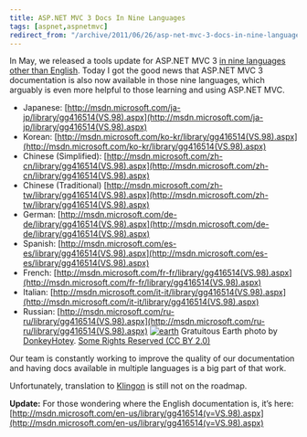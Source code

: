 ```yaml
---
title: ASP.NET MVC 3 Docs In Nine Languages
tags: [aspnet,aspnetmvc]
redirect_from: "/archive/2011/06/26/asp-net-mvc-3-docs-in-nine-languages.aspx/"
---
```


In May, we released a tools update for ASP.NET MVC 3 [in nine languages
other than
English](https://haacked.com/archive/2011/05/10/localized-releases-of-asp-net-mvc-3-tools-update.aspx "ASP.NET MVC 3 Tools Update Loc").
Today I got the good news that ASP.NET MVC 3 documentation is also now
available in those nine languages, which arguably is even more helpful
to those learning and using ASP.NET MVC.

-   Japanese:
    [http://msdn.microsoft.com/ja-jp/library/gg416514(VS.98).aspx](http://msdn.microsoft.com/ja-jp/library/gg416514(VS.98).aspx)
-   Korean:
    [http://msdn.microsoft.com/ko-kr/library/gg416514(VS.98).aspx](http://msdn.microsoft.com/ko-kr/library/gg416514(VS.98).aspx)
-   Chinese (Simplified):
    [http://msdn.microsoft.com/zh-cn/library/gg416514(VS.98).aspx](http://msdn.microsoft.com/zh-cn/library/gg416514(VS.98).aspx)
-   Chinese (Traditional)
    [http://msdn.microsoft.com/zh-tw/library/gg416514(VS.98).aspx](http://msdn.microsoft.com/zh-tw/library/gg416514(VS.98).aspx)
-   German:
    [http://msdn.microsoft.com/de-de/library/gg416514(VS.98).aspx](http://msdn.microsoft.com/de-de/library/gg416514(VS.98).aspx)
-   Spanish:
    [http://msdn.microsoft.com/es-es/library/gg416514(VS.98).aspx](http://msdn.microsoft.com/es-es/library/gg416514(VS.98).aspx)
-   French:
    [http://msdn.microsoft.com/fr-fr/library/gg416514(VS.98).aspx](http://msdn.microsoft.com/fr-fr/library/gg416514(VS.98).aspx)
-   Italian:
    [http://msdn.microsoft.com/it-it/library/gg416514(VS.98).aspx](http://msdn.microsoft.com/it-it/library/gg416514(VS.98).aspx)
-   Russian:
    [http://msdn.microsoft.com/ru-ru/library/gg416514(VS.98).aspx](http://msdn.microsoft.com/ru-ru/library/gg416514(VS.98).aspx)
    [![earth](https://haacked.com/assets/images/haacked_com/WindowsLiveWriter/c8a02f8f123e_941C/earth_3.jpg "earth")](http://www.flickr.com/photos/donkeyhotey/5679642883/ "Earth by DonkeyHotey")
    Gratuitous Earth photo by
    [DonkeyHotey](http://www.flickr.com/photos/donkeyhotey/ "DonkeyHotey user on Flickr").
    [Some Rights Reserved (CC BY
    2.0)](http://creativecommons.org/licenses/by/2.0/deed.en "By Attribution")

Our team is constantly working to improve the quality of our
documentation and having docs available in multiple languages is a big
part of that work.

Unfortunately, translation to
[Klingon](http://en.wikipedia.org/wiki/Klingon "Klingon on Wikipedia")
is still not on the roadmap.

**Update:** For those wondering where the English documentation is, it’s
here:
[http://msdn.microsoft.com/en-us/library/gg416514(v=VS.98).aspx](http://msdn.microsoft.com/en-us/library/gg416514(v=VS.98).aspx)

